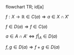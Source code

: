 <div class="mermaid">flowchart TR;
id[a]
</div>



$f : X \to \mathbb{R} \in C(a) \Rightarrow a \in X \cap X'$

$f \in D(a) \Rightarrow f \in C(a)$

$a \in A \cap A' \Leftrightarrow f|_A \in D(a)$

$f, g \in D(a) \Rightarrow f + g \in D(a)$

